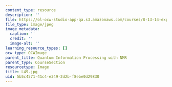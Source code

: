 ```yaml
---
content_type: resource
description: ''
file: https://ol-ocw-studio-app-qa.s3.amazonaws.com/courses/8-13-14-experimental-physics-i-ii-junior-lab-fall-2016-spring-2017/5b5c457141c4e3492d2bf8ebe0d29830_L49.jpg
file_type: image/jpeg
image_metadata:
  caption: ''
  credit: ''
  image-alt: ''
learning_resource_types: []
ocw_type: OCWImage
parent_title: Quantum Information Processing with NMR
parent_type: CourseSection
resourcetype: Image
title: L49.jpg
uid: 5b5c4571-41c4-e349-2d2b-f8ebe0d29830
---
```

